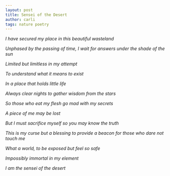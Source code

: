 ```yaml
---
layout: post
title: Sensei of the Desert
author: carli
tags: nature poetry
---
```



*I have secured my place in this beautiful wasteland*

*Unphased by the passing of time, I wait for answers under the shade of the sun*

*Limited but limitless in my attempt*

*To understand what it means to exist*

*In a place that holds little life*

               

*Always clear nights to gather wisdom from the stars*

*So those who eat my flesh go mad with my secrets*

*A piece of me may be lost*

*But I must sacrifice myself so you may know the truth*

*This is my curse but a blessing to provide a beacon for those who dare not touch me*

               

*What a world, to be exposed but feel so safe*

*Impossibly immortal in my element*

*I am the sensei of the desert*


